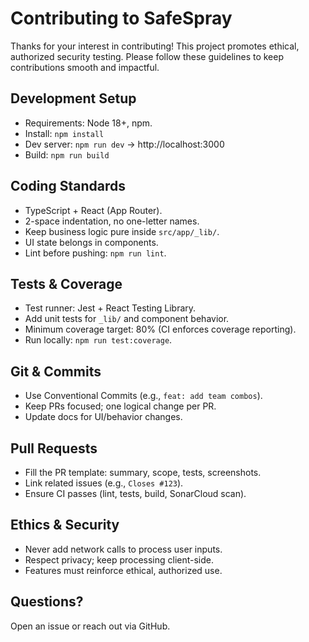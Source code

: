 # Contributing to SafeSpray

Thanks for your interest in contributing! This project promotes ethical, authorized security testing. Please follow these guidelines to keep contributions smooth and impactful.

## Development Setup
- Requirements: Node 18+, npm.
- Install: `npm install`
- Dev server: `npm run dev` → http://localhost:3000
- Build: `npm run build`

## Coding Standards
- TypeScript + React (App Router).
- 2-space indentation, no one-letter names.
- Keep business logic pure inside `src/app/_lib/`.
- UI state belongs in components.
- Lint before pushing: `npm run lint`.

## Tests & Coverage
- Test runner: Jest + React Testing Library.
- Add unit tests for `_lib/` and component behavior.
- Minimum coverage target: 80% (CI enforces coverage reporting).
- Run locally: `npm run test:coverage`.

## Git & Commits
- Use Conventional Commits (e.g., `feat: add team combos`).
- Keep PRs focused; one logical change per PR.
- Update docs for UI/behavior changes.

## Pull Requests
- Fill the PR template: summary, scope, tests, screenshots.
- Link related issues (e.g., `Closes #123`).
- Ensure CI passes (lint, tests, build, SonarCloud scan).

## Ethics & Security
- Never add network calls to process user inputs.
- Respect privacy; keep processing client-side.
- Features must reinforce ethical, authorized use.

## Questions?
Open an issue or reach out via GitHub.

